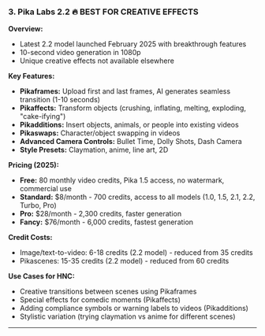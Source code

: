 ### 3. **Pika Labs 2.2** 🔥 BEST FOR CREATIVE EFFECTS

**Overview:**
- Latest 2.2 model launched February 2025 with breakthrough features
- 10-second video generation in 1080p
- Unique creative effects not available elsewhere

**Key Features:**
- **Pikaframes:** Upload first and last frames, AI generates seamless transition (1-10 seconds)
- **Pikaffects:** Transform objects (crushing, inflating, melting, exploding, "cake-ifying")
- **Pikadditions:** Insert objects, animals, or people into existing videos
- **Pikaswaps:** Character/object swapping in videos
- **Advanced Camera Controls:** Bullet Time, Dolly Shots, Dash Camera
- **Style Presets:** Claymation, anime, line art, 2D

**Pricing (2025):**
- **Free:** 80 monthly video credits, Pika 1.5 access, no watermark, commercial use
- **Standard:** $8/month - 700 credits, access to all models (1.0, 1.5, 2.1, 2.2, Turbo, Pro)
- **Pro:** $28/month - 2,300 credits, faster generation
- **Fancy:** $76/month - 6,000 credits, fastest generation

**Credit Costs:**
- Image/text-to-video: 6-18 credits (2.2 model) - reduced from 35 credits
- Pikascenes: 15-35 credits (2.2 model) - reduced from 60 credits

**Use Cases for HNC:**
- Creative transitions between scenes using Pikaframes
- Special effects for comedic moments (Pikaffects)
- Adding compliance symbols or warning labels to videos (Pikadditions)
- Stylistic variation (trying claymation vs anime for different scenes)

---
